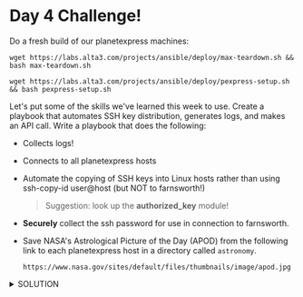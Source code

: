# Day 4 Challenge!

Do a fresh build of our planetexpress machines:

`wget https://labs.alta3.com/projects/ansible/deploy/max-teardown.sh && bash max-teardown.sh`

`wget https://labs.alta3.com/projects/ansible/deploy/pexpress-setup.sh && bash pexpress-setup.sh`

Let's put some of the skills we've learned this week to use. Create a playbook that automates SSH key distribution, generates logs, and makes an API call. Write a playbook that does the following:

- Collects logs!

- Connects to all planetexpress hosts

- Automate the copying of SSH keys into Linux hosts rather than using ssh-copy-id user@host (but NOT to farnsworth!)
    > Suggestion: look up the **authorized_key** module!

- **Securely** collect the ssh password for use in connection to farnsworth.

- Save NASA's Astrological Picture of the Day (APOD) from the following link to each planetexpress host in a directory called `astronomy`.

    `https://www.nasa.gov/sites/default/files/thumbnails/image/apod.jpg` 

<details>
<summary>SOLUTION</summary>
<br>

    - name: copy keys into remote hosts
      hosts: planetexpress

      vars_prompt:
        - name: ansible_ssh_pass
          private: yes

      tasks:
      - name: Set authorized key taken from file
        become: yes
        authorized_key:
          user: "{{ ansible_user }}" # name of the user we SSH into the system as
          state: present
          key: "{{ lookup('file', '~/.ssh/id_rsa.pub') }}" # public key on the controller
        when: ansible_distribution == "Ubuntu"

      - name: create astronomy directory
        file:
          path: "/home/{{ ansible_user }}/astronomy/"
          state: directory

      - name: get APOD
        get_url:
          url: https://www.nasa.gov/sites/default/files/thumbnails/image/apod.jpg
          dest: "/home/{{ ansible_user }}/astronomy/"
    
</details>
